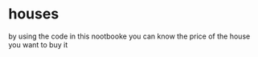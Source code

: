 # houses
by using the code in this nootbooke you can know the price of the house you want to buy it 
